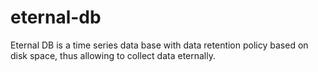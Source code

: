 # eternal-db
Eternal DB is a time series data base with data retention policy based on disk space, thus allowing to collect data eternally.
